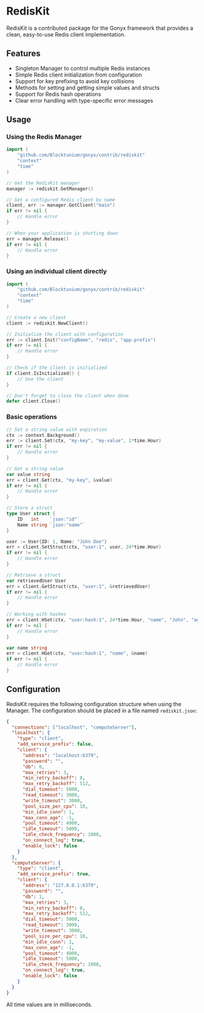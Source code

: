 # RedisKit

RedisKit is a contributed package for the Gonyx framework that provides a clean, easy-to-use Redis client implementation.

## Features

- Singleton Manager to control multiple Redis instances
- Simple Redis client initialization from configuration
- Support for key prefixing to avoid key collisions
- Methods for setting and getting simple values and structs
- Support for Redis hash operations
- Clear error handling with type-specific error messages

## Usage

### Using the Redis Manager

```go
import (
    "github.com/Blocktunium/gonyx/contrib/rediskit"
    "context"
    "time"
)

// Get the RedisKit manager
manager := rediskit.GetManager()

// Get a configured Redis client by name
client, err := manager.GetClient("main")
if err != nil {
    // Handle error
}

// When your application is shutting down
err = manager.Release()
if err != nil {
    // Handle error
}
```

### Using an individual client directly

```go
import (
    "github.com/Blocktunium/gonyx/contrib/rediskit"
    "context"
    "time"
)

// Create a new client
client := rediskit.NewClient()

// Initialize the client with configuration
err := client.Init("configName", "redis", "app-prefix")
if err != nil {
    // Handle error
}

// Check if the client is initialized
if client.IsInitialized() {
    // Use the client
}

// Don't forget to close the client when done
defer client.Close()
```

### Basic operations

```go
// Set a string value with expiration
ctx := context.Background()
err := client.Set(ctx, "my-key", "my-value", 1*time.Hour)
if err != nil {
    // Handle error
}

// Get a string value
var value string
err = client.Get(ctx, "my-key", &value)
if err != nil {
    // Handle error
}

// Store a struct
type User struct {
    ID   int    `json:"id"`
    Name string `json:"name"`
}

user := User{ID: 1, Name: "John Doe"}
err = client.SetStruct(ctx, "user:1", user, 24*time.Hour)
if err != nil {
    // Handle error
}

// Retrieve a struct
var retrievedUser User
err = client.GetStruct(ctx, "user:1", &retrievedUser)
if err != nil {
    // Handle error
}

// Working with hashes
err = client.HSet(ctx, "user:hash:1", 24*time.Hour, "name", "John", "age", 30)
if err != nil {
    // Handle error
}

var name string
err = client.HGet(ctx, "user:hash:1", "name", &name)
if err != nil {
    // Handle error
}
```

## Configuration

RedisKit requires the following configuration structure when using the Manager. The configuration should be placed in a file named `rediskit.json`:

```json
{
  "connections": ["localhost", "computeServer"],
  "localhost": {
    "type": "client",
    "add_service_prefix": false,
    "client": {
      "address": "localhost:6379",
      "password": "",
      "db": 0,
      "max_retries": 3,
      "min_retry_backoff": 8,
      "max_retry_backoff": 512,
      "dial_timeout": 5000,
      "read_timeout": 3000,
      "write_timeout": 3000,
      "pool_size_per_cpu": 10,
      "min_idle_conn": 1,
      "max_conn_age": -1,
      "pool_timeout": 4000,
      "idle_timeout": 5000,
      "idle_check_frequency": 1000,
      "on_connect_log": true,
      "enable_lock": false
    }
  },
  "computeServer": {
    "type": "client",
    "add_service_prefix": true,
    "client": {
      "address": "127.0.0.1:6379",
      "password": "",
      "db": 1,
      "max_retries": 3,
      "min_retry_backoff": 8,
      "max_retry_backoff": 512,
      "dial_timeout": 5000,
      "read_timeout": 3000,
      "write_timeout": 3000,
      "pool_size_per_cpu": 10,
      "min_idle_conn": 1,
      "max_conn_age": -1,
      "pool_timeout": 4000,
      "idle_timeout": 5000,
      "idle_check_frequency": 1000,
      "on_connect_log": true,
      "enable_lock": false
    }
  }
}
```

All time values are in milliseconds.
